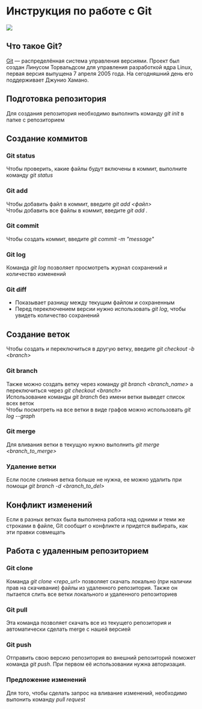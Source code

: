 # Инструкция по работе с Git

![](https://git-scm.com/images/branching-illustration@2x.png)

## Что такое Git?

[Git](https://git-scm.com/) — распределённая система управления версиями. 
Проект был создан Линусом Торвальдсом для управления разработкой ядра Linux, первая версия выпущена 7 апреля 2005 года. 
На сегодняшний день его поддерживает Джунио Хамано.

## Подготовка репозитория

Для создания репозитория необходимо выполнить команду *git init* в папке с репозиторием

## Создание коммитов

### Git status

Чтобы проверить, какие файлы будут включены в коммит, выполните команду *git status*

### Git add

Чтобы добавить файл в коммит, введите *git add <файл>*  
Чтобы добавить все файлы в коммит, введите *git add .*

### Git commit

Чтобы создать коммит, введите *git commit -m "message"*

### Git log

Команда *git log* позволяет просмотреть журнал сохранений и количество изменений

### Git diff

* Показывает разницу между текущим файлом и сохраненным
* Перед переключением версии нужно использовать *git log*, чтобы увидеть количество сохранений

## Создание веток

Чтобы создать и переключиться в другую ветку, введите *git checkout -b \<branch>*

### Git branch

Также можно создать ветку через команду *git branch \<branch_name>* а переключиться через *git checkout \<branch>*  
Использование команды *git branch* без имени ветки выведет список всех веток  
Чтобы посмотреть на все ветки в виде графов можно использовать *git log --graph*

### Git merge 

Для вливания ветки в текущую нужно выполнить *git merge \<branch_to_merge>*

### Удаление ветки

Если после слияния ветка больше не нужна, ее можно удалить при помощи *git branch -d \<branch_to_del>*

## Конфликт изменений

Если в разных ветках была выполнена работа над одними и теми же строками в файле,
Git сообщит о конфликте и придется выбирать, как эти правки совмещать

## Работа с удаленным репозиторием

### Git clone

Команда *git clone \<repo_url>* позволяет скачать локально (при наличии прав на скачивание)
файлы из удаленного репозитория. Также он пытается слить все ветки локального и удаленного репозиториев

### Git pull

Эта команда позволяет скачать все из текущего репозитория и автоматически
сделать merge с нашей версией

### Git push

Отправить свою версию репозитория во внешний репозиторий поможет команда *git push*. 
При первом её использовании нужна авторизация.

### Предложение изменений

Для того, чтобы сделать запрос на вливание изменений, необходимо выпонить команду *pull request*
